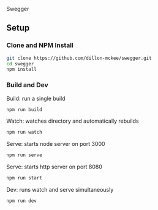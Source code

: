 Swegger

## Setup

### Clone and NPM Install

``` bash
git clone https://github.com/dillon-mckee/swegger.git
cd swegger
npm install
```

### Build and Dev

Build: run a single build

``` bash
npm run build
```

Watch: watches directory and automatically rebuilds

``` bash
npm run watch
```

Serve: starts node server on port 3000

``` bash
npm run serve
```


Serve: starts http server on port 8080

``` bash
npm run start
```

Dev: runs watch and serve simultaneously

``` bash
npm run dev
```
